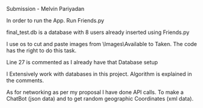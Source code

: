 Submission - Melvin Pariyadan

In order to run the App. Run Friends.py

final_test.db is a database with 8 users already inserted using Friends.py

I use os to cut and paste images from \Images\Available to  Taken. The code has the 
right to do this task. 





Line 27 is commented as I already have that Database setup


I Extensively work with databases in this project.
Algorithm is explained in the comments.

As for networking as per my proposal I have done API calls.
To make a ChatBot (json data) and to get random geographic Coordinates
(xml data).



